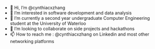 - 👋 Hi, I’m @cynthiacxzhang
- 👀 I’m interested in software development and data analysis
- 🌱 I’m currently a second year undergraduate Computer Engineering student at the University of Waterloo
- 💞️ I’m looking to collaborate on side projects and hackathons
- 📫 How to reach me : @cynthiacxzhang on Linkedin and most other networking platforms

<!---
cynthiacxzhang/cynthiacxzhang is a ✨ special ✨ repository because its `README.md` (this file) appears on your GitHub profile.
You can click the Preview link to take a look at your changes.
--->
